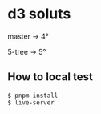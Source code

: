 # d3 soluts

master -> 4°

5-tree -> 5°

## How to local test

```
$ pnpm install
$ live-server
```

